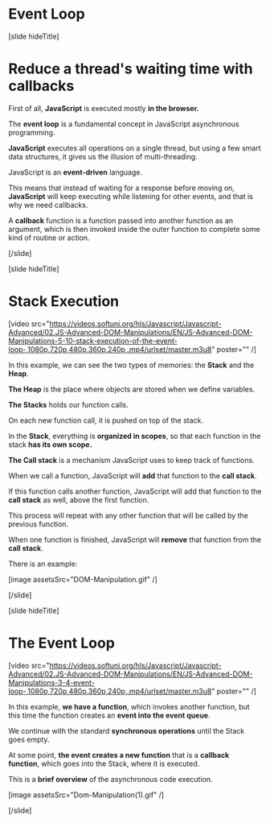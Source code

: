 # Event Loop

[slide hideTitle]
# Reduce a thread's waiting time with callbacks

First of all, **JavaScript** is executed mostly **in the browser.**

The **event loop** is a fundamental concept in JavaScript asynchronous programming.

**JavaScript** executes all operations on a single thread, but using a few smart data structures, it gives us the illusion of multi-threading. 

JavaScript is an **event-driven** language. 

This means that instead of waiting for a response before moving on, **JavaScript** will keep executing while listening for other events, and that is why we need callbacks.

A **callback** function is a function passed into another function as an argument, which is then invoked inside the outer function to complete some kind of routine or action.


[/slide]

[slide hideTitle]

# Stack Execution

[video src="https://videos.softuni.org/hls/Javascript/Javascript-Advanced/02.JS-Advanced-DOM-Manipulations/EN/JS-Advanced-DOM-Manipulations-5-10-stack-execution-of-the-event-loop-,1080p,720p,480p,360p,240p,.mp4/urlset/master.m3u8" poster="" /]

In this example, we can see the two types of memories: the **Stack** and the **Heap**.

**The Heap** is the place where objects are stored when we define variables.

**The Stacks** holds our function calls. 

On each new function call, it is pushed on top of the stack.

In the **Stack**, everything is **organized in scopes**, so that each function in the stack **has its own scope.**

**The Call stack** is a mechanism JavaScript uses to keep track of functions.

When we call a function, JavaScript will **add** that function to the **call stack**. 
 
If this function calls another function, JavaScript will add that function to the **call stack** as well, above the first function.

This process will repeat with any other function that will be called by the previous function. 

When one function is finished, JavaScript will **remove** that function from the **call stack**.

There is an example:

[image assetsSrc="DOM-Manipulation.gif" /]

[/slide]

[slide hideTitle]
# The Event Loop

[video src="https://videos.softuni.org/hls/Javascript/Javascript-Advanced/02.JS-Advanced-DOM-Manipulations/EN/JS-Advanced-DOM-Manipulations-3-4-event-loop-,1080p,720p,480p,360p,240p,.mp4/urlset/master.m3u8" poster="" /]

In this example, **we have a function**, which invokes another function, but this time the function creates an **event into the event queue**.

We continue with the standard **synchronous operations** until the Stack goes empty.

At some point, **the event creates a new function** that is a **callback function**, which goes into the Stack, where it is executed.

This is a **brief overview** of the asynchronous code execution.


[image assetsSrc="Dom-Manipulation(1).gif" /]

[/slide]